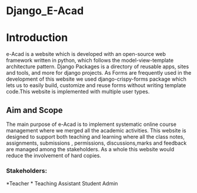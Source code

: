 # Django_E-Acad
<h1> Introduction</h1>
e-Acad is a website which is developed with an open-source web framework written in python, which follows the model-view-template architecture pattern. Django Packages is a directory of reusable apps, sites and tools, and more for django projects. As Forms are frequently used in the development of this website we used django-crispy-forms package which lets us to easily build, customize and reuse forms without writing template code.This website is implemented with multiple user types.
<h2> Aim and Scope</h2>
The main purpose of e-Acad is to implement systematic online course management where we merged all the academic activities. This website is designed to support both teaching and learning where all the class notes, assignments, submissions , permissions, discussions,marks and feedback are managed among the stakeholders. As a whole this website would reduce the involvement of hard copies.
<h3> Stakeholders:</h3>
*Teacher
* Teaching Assistant
Student
Admin

